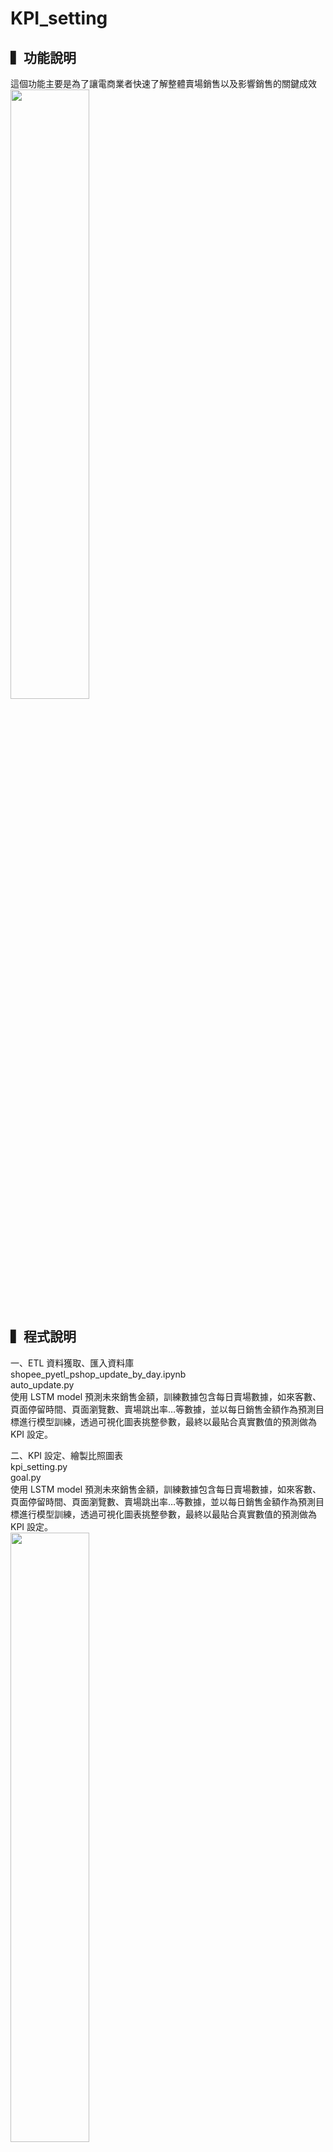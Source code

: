 # KPI_setting

## ▍功能說明
這個功能主要是為了讓電商業者快速了解整體賣場銷售以及影響銷售的關鍵成效<br>
<img decoding="async" src="https://i.imgur.com/cJv77Yi.png" width="50%"><br>

## ▍程式說明
一、ETL 資料獲取、匯入資料庫<br>
shopee_pyetl_pshop_update_by_day.ipynb<br>
auto_update.py<br>
使用 LSTM model 預測未來銷售金額，訓練數據包含每日賣場數據，如來客數、頁面停留時間、頁面瀏覽數、賣場跳出率…等數據，並以每日銷售金額作為預測目標進行模型訓練，透過可視化圖表挑整參數，最終以最貼合真實數值的預測做為 KPI 設定。<br>

二、KPI 設定、繪製比照圖表<br>
kpi_setting.py<br>
goal.py<br>
使用 LSTM model 預測未來銷售金額，訓練數據包含每日賣場數據，如來客數、頁面停留時間、頁面瀏覽數、賣場跳出率…等數據，並以每日銷售金額作為預測目標進行模型訓練，透過可視化圖表挑整參數，最終以最貼合真實數值的預測做為 KPI 設定。<br>
<img decoding="async" src="https://i.imgur.com/LitdMgh.png" width="50%"><br>
這張圖是預測銷售與實際銷售的比對圖，可以看到預測值有貼合實際趨勢變化<br>
<img decoding="async" src="https://i.imgur.com/fOxL6yN.png" width="50%"><br>
【調參過程】<br>
<img decoding="async" src="https://i.imgur.com/aSZ2Yqy.png" width="50%"><br>
【最終結果以及神經層】<br>
<img decoding="async" src="https://i.imgur.com/s4Yxphf.png" width="50%"><br>

三、當日賣場分數、成效差距比較<br>
store_overview.py<br>
【賣場分數】<br>
<img decoding="async" src="https://i.imgur.com/ddSbEHi.png" width="50%"><br>
使用可處理不同資料類型、高維度資料的決策樹(Decision Tree)作為最終使用的分類模型<br>
數據來源以每日賣場數據為主，如來客數、頁面停留時間、頁面瀏覽數、賣場跳出率…等數據，並以每日銷售金額作為分類依據<br>

【成效差距比較】<br>
<img decoding="async" src="https://i.imgur.com/b0A6fug.png" width="50%"><br>
以決策樹模型計算出的權重，以權重大至小排序，成為上至下排版依據，<br>
並將所有個別數據平均，作為警告提醒，以此重點呈現出應努力目標<br>








